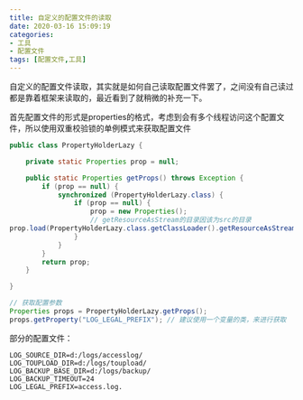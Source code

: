 ```yaml
---
title: 自定义的配置文件的读取
date: 2020-03-16 15:09:19
categories: 
- 工具
- 配置文件
tags: [配置文件,工具]
---
```


​		自定义的配置文件读取，其实就是如何自己读取配置文件罢了，之间没有自己读过都是靠着框架来读取的，最近看到了就稍微的补充一下。

首先配置文件的形式是properties的格式，考虑到会有多个线程访问这个配置文件，所以使用双重校验锁的单例模式来获取配置文件

``` java
public class PropertyHolderLazy {

	private static Properties prop = null;

	public static Properties getProps() throws Exception {
		if (prop == null) {
			synchronized (PropertyHolderLazy.class) {
				if (prop == null) {
					prop = new Properties();
                    // getResourceAsStream的目录因该为src的目录
prop.load(PropertyHolderLazy.class.getClassLoader().getResourceAsStream("collect.properties"));
				}
			}
		}
		return prop;
	}

}
```

``` java
// 获取配置参数
Properties props = PropertyHolderLazy.getProps();
props.getProperty("LOG_LEGAL_PREFIX"); // 建议使用一个变量的类，来进行获取
```

部分的配置文件：

``` properties
LOG_SOURCE_DIR=d:/logs/accesslog/
LOG_TOUPLOAD_DIR=d:/logs/toupload/
LOG_BACKUP_BASE_DIR=d:/logs/backup/
LOG_BACKUP_TIMEOUT=24
LOG_LEGAL_PREFIX=access.log.
```

